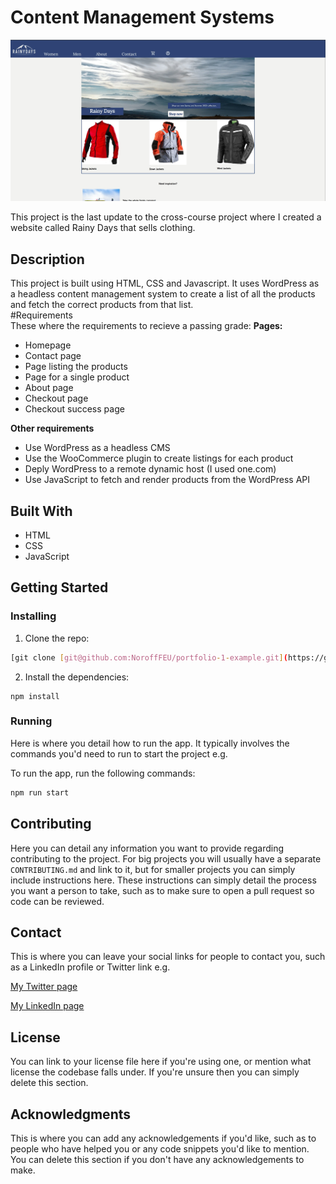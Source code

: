 # Content Management Systems

![image](/images/cms_screenshot.jpg)

This project is the last update to the cross-course project where I created a website called Rainy Days that sells clothing. 

## Description

This project is built using HTML, CSS and Javascript. It uses WordPress as a headless content management system to create a list of all the products and fetch the correct products from that list.  
 #Requirements  
 These where the requirements to recieve a passing grade: 
 **Pages:**
 - Homepage
 - Contact page
 - Page listing the products
 - Page for a single product
 - About page
 - Checkout page
 - Checkout success page

**Other requirements**  
- Use WordPress as a headless CMS
- Use the WooCommerce plugin to create listings for each product
- Deply WordPress to a remote dynamic host (I used one.com)
- Use JavaScript to fetch and render products from the WordPress API


## Built With
- HTML
- CSS
- JavaScript
## Getting Started

### Installing

1. Clone the repo:

```bash
[git clone [git@github.com:NoroffFEU/portfolio-1-example.git](https://github.com/aurorarhagen/CMS.git)](https://github.com/aurorarhagen/CMS.git)
```

2. Install the dependencies:

```
npm install
```

### Running

Here is where you detail how to run the app. It typically involves the commands you'd need to run to start the project e.g.

To run the app, run the following commands:

```bash
npm run start
```

## Contributing

Here you can detail any information you want to provide regarding contributing to the project. For big projects you will usually have a separate `CONTRIBUTING.md` and link to it, but for smaller projects you can simply include instructions here. These instructions can simply detail the process you want a person to take, such as to make sure to open a pull request so code can be reviewed.

## Contact

This is where you can leave your social links for people to contact you, such as a LinkedIn profile or Twitter link e.g.

[My Twitter page](www.twitter.com)

[My LinkedIn page](www.linkedin.com)

## License

You can link to your license file here if you're using one, or mention what license the codebase falls under. If you're unsure then you can simply delete this section.

## Acknowledgments

This is where you can add any acknowledgements if you'd like, such as to people who have helped you or any code snippets you'd like to mention. You can delete this section if you don't have any acknowledgements to make.

